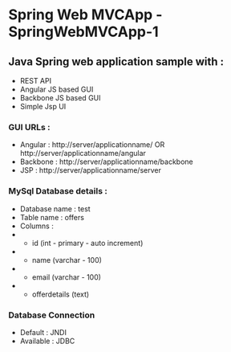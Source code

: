 # Spring Web MVCApp - SpringWebMVCApp-1
## Java Spring web application sample with :
* REST API
* Angular JS based GUI
* Backbone JS based GUI
* Simple Jsp UI
 
### GUI URLs :
* Angular : http://server/applicationname/ OR http://server/applicationname/angular
* Backbone : http://server/applicationname/backbone
* JSP : http://server/applicationname/server 

### MySql Database details :
* Database name : test
* Table name : offers
* Columns :
* * id (int - primary - auto increment)
* * name (varchar - 100)
* * email (varchar - 100)
* * offerdetails (text)

### Database Connection
* Default : JNDI
* Available : JDBC
